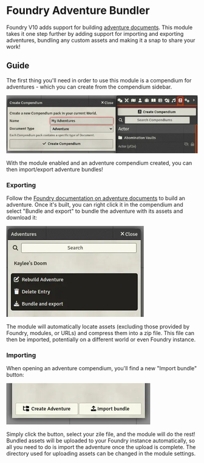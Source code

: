 # Foundry Adventure Bundler

Foundry V10 adds support for building [adventure documents](https://foundryvtt.com/article/adventure). This module takes
it one step further by adding support for importing and exporting adventures, bundling any custom assets and making it a
snap to share your work!

## Guide

The first thing you'll need in order to use this module is a compendium for adventures - which you can create from the
compendium sidebar.

![Screenshot showing the compendium creation dialog](.github/img/create_compendium.webp)

With the module enabled and an adventure compendium created, you can then import/export adventure bundles!

### Exporting

Follow the [Foundry documentation on adventure documents](https://foundryvtt.com/article/adventure/) to build an
adventure. Once it's built, you can right click it in the compendium and select "Bundle and export" to bundle the
adventure with its assets and download it:

![Screenshot showing the "Bundle and export" button](.github/img/adventure_context_menu.webp)

The module will automatically locate assets (excluding those provided by Foundry, modules, or URLs) and compress them
into a zip file. This file can then be imported, potentially on a different world or even Foundry instance.

### Importing

When opening an adventure compendium, you'll find a new "Import bundle" button:

![Screenshot showing the "Import bundle" button](.github/img/import_button.webp)

Simply click the button, select your zile file, and the module will do the rest! Bundled assets will be uploaded to your
Foundry instance automatically, so all you need to do is import the adventure once the upload is complete. The directory
used for uploading assets can be changed in the module settings.

